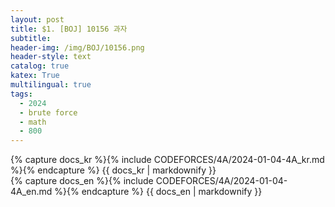 ```yaml
---
layout: post
title: $1. [BOJ] 10156 과자
subtitle: 
header-img: /img/BOJ/10156.png
header-style: text
catalog: true
katex: True
multilingual: true
tags:
  - 2024
  - brute force
  - math
  - 800
---
```


<!-- Korean Version -->
<div class="kr post-container">
    {% capture docs_kr %}{% include CODEFORCES/4A/2024-01-04-4A_kr.md %}{% endcapture %}
    {{ docs_kr | markdownify }}
</div>

<!-- English Version -->
<div class="en post-container">
    {% capture docs_en %}{% include CODEFORCES/4A/2024-01-04-4A_en.md %}{% endcapture %}
    {{ docs_en | markdownify }}
</div>